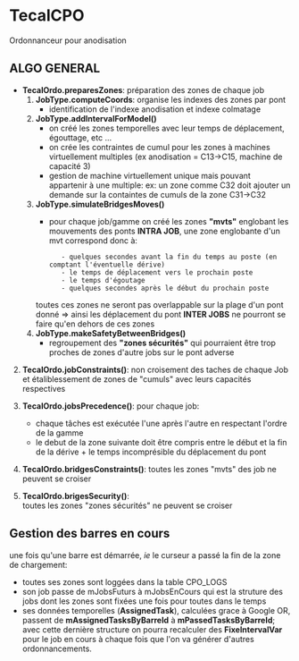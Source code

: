 # TecalCPO
Ordonnanceur pour anodisation

## ALGO GENERAL

 -  **TecalOrdo.preparesZones**: préparation des zones de chaque job 
	1. **JobType.computeCoords**: 	organise les indexes des zones par pont
		- identification de l'indexe anodisation et indexe colmatage
	2. **JobType.addIntervalForModel()**
		- on créé les zones temporelles avec leur temps de déplacement, égouttage, etc ...
		- on crée les contraintes de cumul pour les zones à machines virtuellement multiples (ex anodisation = C13->C15, machine de capacité 3)
		- gestion de machine virtuellement unique mais pouvant appartenir à une multiple:
		    ex: un zone comme C32  doit ajouter un demande sur la containtes de cumuls de la zone C31->C32
	3. **JobType.simulateBridgesMoves()**
		- pour chaque job/gamme on créé les zones **"mvts"** englobant les mouvements des ponts **INTRA JOB**, une zone englobante d'un mvt correspond donc à:
           
				 - quelques secondes avant la fin du temps au poste (en comptant l'éventuelle dérive)
				 - le temps de déplacement vers le prochain poste
				 - le temps d'égoutage
				 - quelques secondes après le début du prochain poste

		 toutes ces zones ne seront pas overlappable sur la plage d'un pont donné =>
		 ainsi les déplacement du pont **INTER JOBS** ne pourront se faire qu'en dehors de ces zones
	4. **JobType.makeSafetyBetweenBridges()**		
		- regroupement des **"zones sécurités"** qui pourraient être trop proches de zones d'autre jobs sur le pont adverse 
2. **TecalOrdo.jobConstraints()**:
	non croisement des taches de chaque Job et étaliblessement de zones de "cumuls" avec leurs capacités respectives	
	
3. **TecalOrdo.jobsPrecedence()**:
	pour chaque job:
    - chaque tâches est exécutée l'une après l'autre en respectant l'ordre de la gamme    
    - le debut de la zone suivante doit être compris entre le début et la fin de la dérive + le temps incomprésible du déplacement du pont
		
4. **TecalOrdo.bridgesConstraints()**:
	toutes les zones "mvts" des job ne peuvent se croiser
5. **TecalOrdo.brigesSecurity()**:	
	toutes les zones "zones sécurités" ne peuvent se croiser

## Gestion des barres en cours
une fois qu'une barre est démarrée, *ie* le curseur a passé la fin de la zone de chargement:
- toutes ses zones sont loggées dans la table CPO_LOGS
- son job passe de mJobsFuturs à mJobsEnCours qui est la struture des jobs dont les zones sont fixées une fois pour toutes dans le temps
- ses données temporelles (**AssignedTask**), calculées grace à Google OR, passent de **mAssignedTasksByBarreId** à **mPassedTasksByBarreId**; avec cette dernière structure on pourra recalculer des **FixeIntervalVar** pour le job en cours à chaque fois que l'on va générer d'autres ordonnancements.
    	
  	
